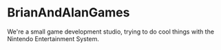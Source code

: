 # BrianAndAlanGames

We're a small game development studio, trying to do cool things with the Nintendo Entertainment System.
